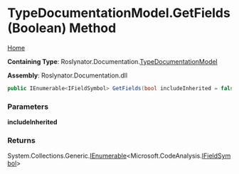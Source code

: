 <a name="_top"></a>

# TypeDocumentationModel\.GetFields\(Boolean\) Method

[Home](../../../../README.md#_top)

**Containing Type**: Roslynator\.Documentation\.[TypeDocumentationModel](../README.md#_top)

**Assembly**: Roslynator\.Documentation\.dll

```csharp
public IEnumerable<IFieldSymbol> GetFields(bool includeInherited = false)
```

### Parameters

**includeInherited**

### Returns

System\.Collections\.Generic\.[IEnumerable](https://docs.microsoft.com/en-us/dotnet/api/system.collections.generic.ienumerable-1)\<Microsoft\.CodeAnalysis\.[IFieldSymbol](https://docs.microsoft.com/en-us/dotnet/api/microsoft.codeanalysis.ifieldsymbol)>

